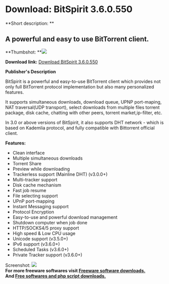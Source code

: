# Download: BitSpirit 3.6.0.550

**Short description: **

## A powerful and easy to use BitTorrent client.

  
**Thumbshot: **![](http://www.freewarefiles.com/screenshot/bitspirit_md.jpg)   
  
**Download link:** [Download BitSpirit 3.6.0.550](http://freesoftwares.boysofts.com/BitSpirit_program_14758.html)  
  

**Publisher's Description**  
  

BitSpirit is a powerful and easy-to-use BitTorrent client which provides not
only full BitTorrent protocol implementation but also many personalized
features.

It supports simultaneous downloads, download queue, UPNP port-maping, NAT
traversal(UDP transport), select downloads from multiple files torrent
package, disk cache, chatting with other peers, torrent market,ip-filter, etc.

In 3.0 or above versions of BitSpirit, it also supports DHT network - which is
based on Kademlia protocol, and fully compatible with Bittorrent official
client.

**Features:**

  * Clean interface 
  * Multiple simultaneous downloads 
  * Torrent Share 
  * Preview while downloading 
  * Trackerless support (Mainline DHT) (v3.0.0+) 
  * Multi-tracker support 
  * Disk cache mechanism 
  * Fast job resume 
  * File selecting support 
  * UPnP port-mapping 
  * Instant Messaging support 
  * Protocol Encryption 
  * Easy-to-use and powerful download management 
  * Shutdown computer when job done 
  * HTTP/SOCKS4/5 proxy support 
  * High speed & Low CPU usage 
  * Unicode support (v3.5.0+) 
  * IPv6 support (v3.6.0+) 
  * Scheduled Tasks (v3.6.0+) 
  * Private Tracker support (v3.6.0+) 

  
  
Screenshot: ![](http://www.freewarefiles.com/screenshot/bitspirit.jpg)  
**For more freeware softwares visit [Freeware software downloads.](http://freesoftwares.boysofts.com/)**   
**And [Free softwares and php script downloads.](http://www.boysofts.com/)**

